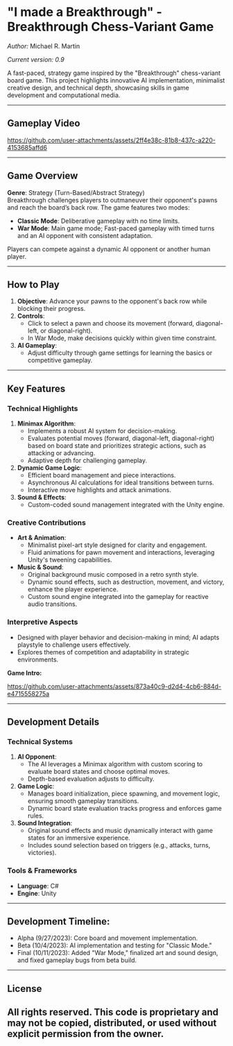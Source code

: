 # "I made a Breakthrough" - Breakthrough Chess-Variant Game
*Author:* Michael R. Martin

*Current version: 0.9*

A fast-paced, strategy game inspired by the "Breakthrough" chess-variant board game. 
This project highlights innovative AI implementation, minimalist creative design, and technical depth, showcasing skills in game development and computational media.

---

## Gameplay Video
https://github.com/user-attachments/assets/2ff4e38c-81b8-437c-a220-4153685affd6

---


## Game Overview

**Genre**: Strategy (Turn-Based/Abstract Strategy)  
Breakthrough challenges players to outmaneuver their opponent's pawns and reach the board’s back row. The game features two modes:
- **Classic Mode**: Deliberative gameplay with no time limits.
- **War Mode**: Main game mode; Fast-paced gameplay with timed turns and an AI opponent with consistent adaptation.

Players can compete against a dynamic AI opponent or another human player.

---

## How to Play

1. **Objective**: Advance your pawns to the opponent's back row while blocking their progress.
2. **Controls**:
   - Click to select a pawn and choose its movement (forward, diagonal-left, or diagonal-right).
   - In War Mode, make decisions quickly within given time constraint.
3. **AI Gameplay**:
   - Adjust difficulty through game settings for learning the basics or competitive gameplay.

---

## Key Features

### Technical Highlights
1. **Minimax Algorithm**:
   - Implements a robust AI system for decision-making.
   - Evaluates potential moves (forward, diagonal-left, diagonal-right) based on board state and prioritizes strategic actions, such as attacking or advancing.
   - Adaptive depth for challenging gameplay.
2. **Dynamic Game Logic**:
   - Efficient board management and piece interactions.
   - Asynchronous AI calculations for ideal transitions between turns.
   - Interactive move highlights and attack animations.
3. **Sound & Effects**:
   - Custom-coded sound management integrated with the Unity engine.

### Creative Contributions
- **Art & Animation**:
  - Minimalist pixel-art style designed for clarity and engagement.
  - Fluid animations for pawn movement and interactions, leveraging Unity's tweening capabilities.
- **Music & Sound**:
  - Original background music composed in a retro synth style.
  - Dynamic sound effects, such as destruction, movement, and victory, enhance the player experience.
  - Custom sound engine integrated into the gameplay for reactive audio transitions.

### Interpretive Aspects
- Designed with player behavior and decision-making in mind; AI adapts playstyle to challenge users effectively.
- Explores themes of competition and adaptability in strategic environments.

**Game Intro:**

https://github.com/user-attachments/assets/873a40c9-d2d4-4cb6-884d-e4715558275a


  
---

## Development Details

### Technical Systems
1. **AI Opponent**:
   - The AI leverages a Minimax algorithm with custom scoring to evaluate board states and choose optimal moves.
   - Depth-based evaluation adjusts to difficulty.
2. **Game Logic**:
   - Manages board initialization, piece spawning, and movement logic, ensuring smooth gameplay transitions.
   - Dynamic board state evaluation tracks progress and enforces game rules.
3. **Sound Integration**:
   - Original sound effects and music dynamically interact with game states for an immersive experience.
   - Includes sound selection based on triggers (e.g., attacks, turns, victories).

### Tools & Frameworks
- **Language**: C#  
- **Engine**: Unity  
---
## Development Timeline:
  - Alpha (9/27/2023): Core board and movement implementation.
  - Beta (10/4/2023): AI implementation and testing for "Classic Mode."
  - Final (10/11/2023): Added "War Mode," finalized art and sound design, and fixed gameplay bugs from beta build.
---
## License
## All rights reserved. This code is proprietary and may not be copied, distributed, or used without explicit permission from the owner.
